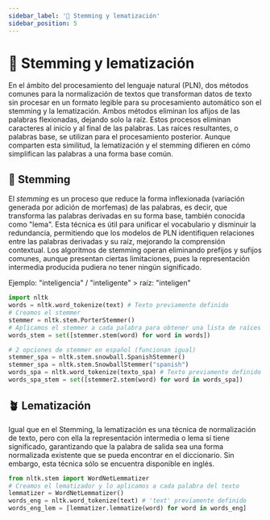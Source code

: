 ```yaml
---
sidebar_label: '🌱 Stemming y lematización'
sidebar_position: 5
---
```


# 🌱 Stemming y lematización

En el ámbito del procesamiento del lenguaje natural (PLN), dos métodos comunes para la normalización de textos que transforman datos de texto sin procesar en un formato legible para su procesamiento automático son el stemming y la lematización. Ambos métodos eliminan los afijos de las palabras flexionadas, dejando solo la raíz. Estos procesos eliminan caracteres al inicio y al final de las palabras. Las raíces resultantes, o palabras base, se utilizan para el procesamiento posterior. Aunque comparten esta similitud, la lematización y el stemming difieren en cómo simplifican las palabras a una forma base común.

## 🌿 Stemming

El _stemming_ es un proceso que reduce la forma inflexionada (variación generada por adición de morfemas) de las palabras, es decir, que transforma las palabras derivadas en su forma base, también conocida como "lema". Esta técnica es útil para unificar el vocabulario y disminuir la redundancia, permitiendo que los modelos de PLN identifiquen relaciones entre las palabras derivadas y su raíz, mejorando la comprensión contextual. Los algoritmos de stemming operan eliminando prefijos y sufijos comunes, aunque presentan ciertas limitaciones, pues la representación intermedia producida pudiera no tener ningún significado.

Ejemplo: "inteligencia" / "inteligente" > raíz: "inteligen"

```python title="Algoritmo de stemming más común"
import nltk
words = nltk.word_tokenize(text) # Texto previamente definido
# Creamos el stemmer
stemmer = nltk.stem.PorterStemmer()
# Aplicamos el stemmer a cada palabra para obtener una lista de raíces
words_stem = set([stemmer.stem(word) for word in words])
```

```python title="Stemming en español"
# 2 opciones de stemmer en español (funcionan igual)
stemmer_spa = nltk.stem.snowball.SpanishStemmer()
stemmer_spa = nltk.stem.SnowballStemmer("spanish")
words_spa = nltk.word_tokenize(texto_spa) # Texto previamente definido
words_spa_stem = set([stemmer2.stem(word) for word in words_spa])
```

## 🪴 Lematización

Igual que en el Stemming, la lematización es una técnica de normalización de texto, pero con ella la representación intermedia o lema sí tiene significado, garantizando que la palabra de salida sea una forma normalizada existente que se pueda encontrar en el diccionario. Sin embargo, esta técnica sólo se encuentra disponible en inglés.

```python title="Lematización"
from nltk.stem import WordNetLemmatizer
# Creamos el lematizador y lo aplicamos a cada palabra del texto
lemmatizer = WordNetLemmatizer()
words_eng = nltk.word_tokenize(text) # 'text' previamente definido
words_eng_lem = [lemmatizer.lemmatize(word) for word in words_eng]
```
